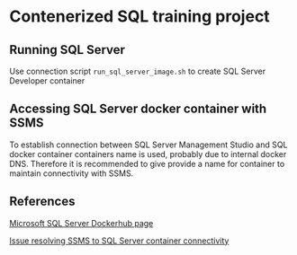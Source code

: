 # Contenerized SQL training project

## Running SQL Server

Use connection script `run_sql_server_image.sh` to create SQL Server Developer container

## Accessing SQL Server docker container with SSMS

To establish connection between SQL Server Management Studio and SQL docker container containers name is used, probably due to internal docker DNS. Therefore it is recommended to give provide a name for container to maintain connectivity with SSMS.

## References

[Microsoft SQL Server Dockerhub page](https://hub.docker.com/_/microsoft-mssql-server?tab=description)  

[Issue resolving SSMS to SQL Server container connectivity](https://stackoverflow.com/questions/61859247/cannot-connect-with-ssms-to-sql-server-on-docker)
